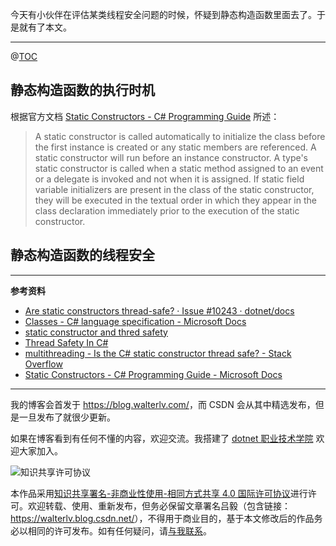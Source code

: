 

今天有小伙伴在评估某类线程安全问题的时候，怀疑到静态构造函数里面去了。于是就有了本文。

---

@[TOC](本文内容)

## 静态构造函数的执行时机

根据官方文档 [Static Constructors - C# Programming Guide](https://docs.microsoft.com/en-us/dotnet/csharp/programming-guide/classes-and-structs/static-constructors) 所述：

> A static constructor is called automatically to initialize the class before the first instance is created or any static members are referenced. A static constructor will run before an instance constructor. A type's static constructor is called when a static method assigned to an event or a delegate is invoked and not when it is assigned. If static field variable initializers are present in the class of the static constructor, they will be executed in the textual order in which they appear in the class declaration immediately prior to the execution of the static constructor.

## 静态构造函数的线程安全



---

**参考资料**

- [Are static constructors thread-safe? · Issue #10243 · dotnet/docs](https://github.com/dotnet/docs/issues/10243)
- [Classes - C# language specification - Microsoft Docs](https://docs.microsoft.com/zh-cn/dotnet/csharp/language-reference/language-specification/classes#static-constructors)
- [static constructor and thred safety](https://social.msdn.microsoft.com/Forums/vstudio/en-US/ea3d2a1c-2c70-47c9-b4ee-d6443319ee50/static-constructor-and-thred-safety?forum=csharpgeneral)
- [Thread Safety In C#](https://www.c-sharpcorner.com/UploadFile/1c8574/thread-safety369/)
- [multithreading - Is the C# static constructor thread safe? - Stack Overflow](https://stackoverflow.com/q/7095/6233938)
- [Static Constructors - C# Programming Guide - Microsoft Docs](https://docs.microsoft.com/en-us/dotnet/csharp/programming-guide/classes-and-structs/static-constructors)

---

我的博客会首发于 <https://blog.walterlv.com/>，而 CSDN 会从其中精选发布，但是一旦发布了就很少更新。

如果在博客看到有任何不懂的内容，欢迎交流。我搭建了 [dotnet 职业技术学院](https://t.me/dotnet_campus) 欢迎大家加入。

![知识共享许可协议](https://img-blog.csdnimg.cn/20190406094629787.png)

本作品采用[知识共享署名-非商业性使用-相同方式共享 4.0 国际许可协议](http://creativecommons.org/licenses/by-nc-sa/4.0/)进行许可。欢迎转载、使用、重新发布，但务必保留文章署名吕毅（包含链接：<https://walterlv.blog.csdn.net/>），不得用于商业目的，基于本文修改后的作品务必以相同的许可发布。如有任何疑问，请[与我联系](mailto:walter.lv@qq.com)。
